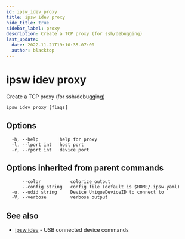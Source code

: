 ```yaml
---
id: ipsw_idev_proxy
title: ipsw idev proxy
hide_title: true
sidebar_label: proxy
description: Create a TCP proxy (for ssh/debugging)
last_update:
  date: 2022-11-21T19:10:35-07:00
  author: blacktop
---
```

# ipsw idev proxy

Create a TCP proxy (for ssh/debugging)

```
ipsw idev proxy [flags]
```

## Options

```
  -h, --help        help for proxy
  -l, --lport int   host port
  -r, --rport int   device port
```

## Options inherited from parent commands

```
      --color           colorize output
      --config string   config file (default is $HOME/.ipsw.yaml)
  -u, --udid string     Device UniqueDeviceID to connect to
  -V, --verbose         verbose output
```

## See also

* [ipsw idev](/docs/cli/idev/ipsw_idev)	 - USB connected device commands

